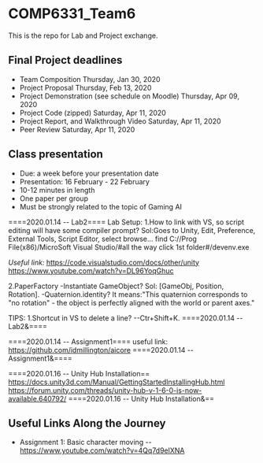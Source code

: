# COMP6331_Team6
This is the repo for Lab and Project exchange.

## Final Project deadlines
* Team Composition 	Thursday, Jan 30, 2020
* Project Proposal 	Thursday, Feb 13, 2020
* Project Demonstration (see schedule on Moodle) 	Thursday, Apr 09, 2020
* Project Code (zipped) 	Saturday, Apr 11, 2020
* Project Report, and Walkthrough Video 	Saturday, Apr 11, 2020
* Peer Review 	Saturday, Apr 11, 2020

## Class presentation

* Due: a week before your presentation date
* Presentation: 16 February - 22 February
* 10-12 minutes in length
* One paper per group
* Must be strongly related to the topic of Gaming AI

====2020.01.14 -- Lab2====
Lab Setup:
1.How to link with VS, so script editing will have some compiler prompt?
Sol:Goes to Unity, Edit, Preference, External Tools, Script Editor, select browse...
find C://Prog File(x86)/MicroSoft Visual Studio/#all the way click 1st folder#/devenv.exe

*Useful link:* 
https://code.visualstudio.com/docs/other/unity
https://www.youtube.com/watch?v=DL96YoqGhuc

2.PaperFactory
-Instantiate GameObject?
Sol: [GameObj, Position, Rotation].
-Quaternion.identity?
It means:"This quaternion corresponds to "no rotation" - the object is perfectly aligned with the world or parent axes."

TIPS:
1.Shortcut in VS to delete a line?
--Ctr+Shift+K.
====2020.01.14 -- Lab2&====


====2020.01.14 -- Assignment1====
useful link: https://github.com/idmillington/aicore
====2020.01.14 -- Assignment1&====


====2020.01.16 -- Unity Hub Installation==
https://docs.unity3d.com/Manual/GettingStartedInstallingHub.html
https://forum.unity.com/threads/unity-hub-v-1-6-0-is-now-available.640792/
====2020.01.16 -- Unity Hub Installation&==

## Useful Links Along the Journey
* Assignment 1:
Basic character moving -- https://www.youtube.com/watch?v=4Qq7d9elXNA

